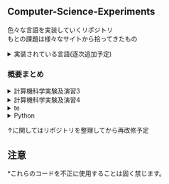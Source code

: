 ## Computer-Science-Experiments
色々な言語を実装していくリポジトリ  <br>
もとの課題は様々なサイトから拾ってきたもの <br>

<details>

<summary> 実装されている言語(逐次追加予定) </summary>

Ocaml

</details>


### 概要まとめ

<details> 

<summary> 計算機科学実験及演習3 </summary>

概要

</details>



<details> 

<summary> 計算機科学実験及演習4  </summary>

test


</details>



<details> 

<summary> te  </summary>

test


</details>



<details> 

<summary> Python  </summary>

test


</details>



↑に関してはリポジトリを整理してから再改修予定



## 注意
*これらのコードを不正に使用することは固く禁じます。
